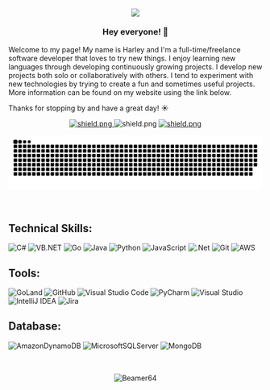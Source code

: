 <h3 align=center>

![](https://media.giphy.com/media/a1QLZUUtCcgyA/giphy.gif?cid=790b7611eb5d7c08c3b90ee67e8e9b2ce1544b4581c3c90c&rid=giphy.gif&ct=g)
  
 Hey everyone! 👋  
</h3>

Welcome to my page! My name is Harley and I'm a full-time/freelance software developer that loves to try new things. I enjoy learning new languages through developing continuously growing projects. I develop new projects both solo or collaboratively with others. I tend to experiment with new technologies by trying to create a fun and sometimes useful projects. More information can be found on my website using the link below.

Thanks for stopping by and have a great day! ☀️

<div align=center> 
  <a href="http://harleyroper.com/" target="_blank">
    <img src="https://img.shields.io/badge/Check%20out-My%20Website!-brightgreen" alt="shield.png">
  </a>  

  <a>
    <img src="https://komarev.com/ghpvc/?username=Beamer64&color=red" alt="shield.png">
  </a>
  
  <a href="https://www.linkedin.com/in/harley-roper/" target="_blank">
    <img src="https://img.shields.io/badge/Check%20out-My%20LinkedIn!-blue" alt="shield.png">
  </a>
</div>

<a href="http://harleyroper.com/" target="_blank"><img src="https://github.com/Beamer64/Beamer64/blob/master/github-contribution-grid-snake.svg" alt="snake"></a>

&nbsp;

## Technical Skills:
![C#](https://img.shields.io/badge/c%23-%23239120.svg?style=for-the-badge&logo=c-sharp&logoColor=white)
![VB.NET](https://img.shields.io/badge/VB.NET-%2300599C.svg?style=for-the-badge&logo=.net&logoColor=white)
![Go](https://img.shields.io/badge/go-%2300ADD8.svg?style=for-the-badge&logo=go&logoColor=white)
![Java](https://img.shields.io/badge/java-%23ED8B00.svg?style=for-the-badge&logo=java&logoColor=white)
![Python](https://img.shields.io/badge/python-3670A0?style=for-the-badge&logo=python&logoColor=ffdd54)
![JavaScript](https://img.shields.io/badge/javascript-%23323330.svg?style=for-the-badge&logo=javascript&logoColor=%23F7DF1E)
![.Net](https://img.shields.io/badge/.NET-5C2D91?style=for-the-badge&logo=.net&logoColor=white)
![Git](https://img.shields.io/badge/git-%23F05033.svg?style=for-the-badge&logo=git&logoColor=white)
![AWS](https://img.shields.io/badge/AWS-%23FF9900.svg?style=for-the-badge&logo=amazon-aws&logoColor=white)

## Tools:
![GoLand](https://img.shields.io/badge/Goland-000000.svg?style=for-the-badge&logo=intellij-idea&logoColor=white&labelColor=black&color=blue)
![GitHub](https://img.shields.io/badge/github-%23121011.svg?style=for-the-badge&logo=github&logoColor=white)
![Visual Studio Code](https://img.shields.io/badge/Visual%20Studio%20Code-0078d7.svg?style=for-the-badge&logo=visual-studio-code&logoColor=white)
![PyCharm](https://img.shields.io/badge/pycharm-143?style=for-the-badge&logo=pycharm&logoColor=black&color=black&labelColor=green)
![Visual Studio](https://img.shields.io/badge/Visual%20Studio-5C2D91.svg?style=for-the-badge&logo=visual-studio&logoColor=white)
![IntelliJ IDEA](https://img.shields.io/badge/IntelliJIDEA-000000.svg?style=for-the-badge&logo=intellij-idea&logoColor=white)
![Jira](https://img.shields.io/badge/jira-%230A0FFF.svg?style=for-the-badge&logo=jira&logoColor=white)

## Database:
![AmazonDynamoDB](https://img.shields.io/badge/Amazon%20DynamoDB-4053D6?style=for-the-badge&logo=Amazon%20DynamoDB&logoColor=white)
![MicrosoftSQLServer](https://img.shields.io/badge/Microsoft%20SQL%20Sever-CC2927?style=for-the-badge&logo=microsoft%20sql%20server&logoColor=white)
![MongoDB](https://img.shields.io/badge/MongoDB-%234ea94b.svg?style=for-the-badge&logo=mongodb&logoColor=white)

&nbsp;
<div align=center> 
<p><img align="center" src="https://github-readme-stats.vercel.app/api?username=Beamer64&show_icons=true&locale=en&theme=tokyonight" alt="Beamer64" /></p>
</div>
